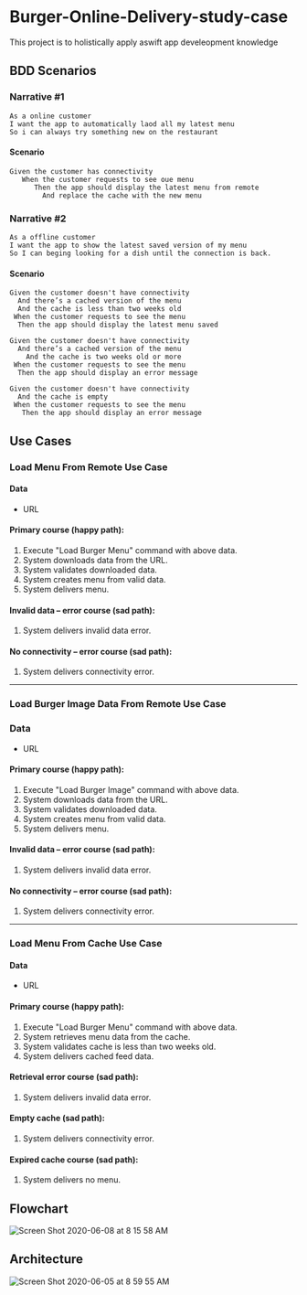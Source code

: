 # Burger-Online-Delivery-study-case

This project is to holistically apply aswift app develeopment knowledge

## BDD Scenarios

### Narrative #1

```
As a online customer
I want the app to automatically laod all my latest menu
So i can always try something new on the restaurant
```

#### Scenario 
```
Given the customer has connectivity
   When the customer requests to see oue menu
      Then the app should display the latest menu from remote
        And replace the cache with the new menu    
```

### Narrative #2

```
As a offline customer
I want the app to show the latest saved version of my menu
So I can beging looking for a dish until the connection is back.
```

#### Scenario 
```
Given the customer doesn't have connectivity
  And there’s a cached version of the menu
  And the cache is less than two weeks old
 When the customer requests to see the menu
  Then the app should display the latest menu saved

Given the customer doesn't have connectivity
  And there’s a cached version of the menu
    And the cache is two weeks old or more
 When the customer requests to see the menu
  Then the app should display an error message

Given the customer doesn't have connectivity
  And the cache is empty
 When the customer requests to see the menu
   Then the app should display an error message 
```

## Use Cases

### Load Menu From Remote Use Case

#### Data
   * URL
   
#### Primary course (happy path):
   1. Execute "Load Burger Menu" command with above data.
   1. System downloads data from the URL.
   1. System validates downloaded data.
   1. System creates menu from valid data.
   1. System delivers menu.

#### Invalid data – error course (sad path):
   1. System delivers invalid data error.

#### No connectivity – error course (sad path):
   1. System delivers connectivity error.

---

### Load Burger Image Data From Remote Use Case

### Data
   * URL
   
#### Primary course (happy path):
   1. Execute "Load Burger Image" command with above data.
   1. System downloads data from the URL.
   1. System validates downloaded data.
   1. System creates menu from valid data.
   1. System delivers menu.

#### Invalid data – error course (sad path):
   1. System delivers invalid data error.

#### No connectivity – error course (sad path):
   1. System delivers connectivity error.
   
---

### Load Menu From Cache Use Case

#### Data
   * URL
   
#### Primary course (happy path):
   1. Execute "Load Burger Menu" command with above data.
   1. System retrieves menu data from the cache.
   1. System validates cache is less than two weeks old.
   1. System delivers cached feed data.

#### Retrieval error course (sad path):
   1. System delivers invalid data error.

#### Empty cache (sad path):
   1. System delivers connectivity error.
   
#### Expired cache course (sad path):
   1. System delivers no menu.
   
## Flowchart
![Screen Shot 2020-06-08 at 8 15 58 AM](https://user-images.githubusercontent.com/19692076/84034707-51a5db00-a960-11ea-96d3-8ec07da7b6d5.png)

## Architecture
![Screen Shot 2020-06-05 at 8 59 55 AM](https://user-images.githubusercontent.com/19692076/83884727-f202c200-a70a-11ea-8ca6-c682cb32c9ab.png)
